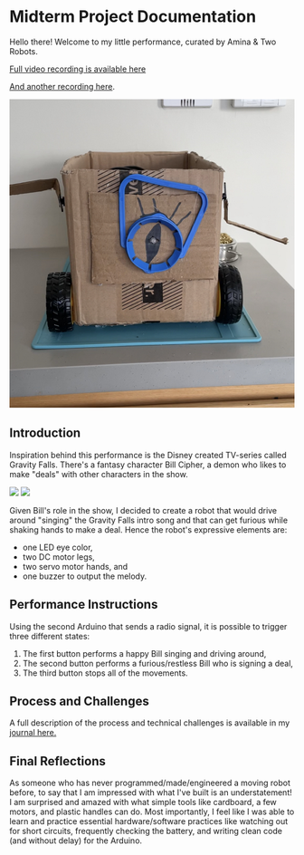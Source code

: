 # Midterm Project Documentation

Hello there! Welcome to my little performance, curated by Amina & Two Robots.

[Full video recording is available here](https://youtu.be/gi5nFjThfcc)

[And another recording here](https://youtu.be/N2H_bXupEhY).

![](images/finalLook.jpeg)

## Introduction

Inspiration behind this performance is the Disney created TV-series called Gravity Falls. There's a fantasy character Bill Cipher, a demon who likes to make "deals" with other characters in the show.

![](https://upload.wikimedia.org/wikipedia/en/5/55/Bill_Cipher.jpg)
![](https://encrypted-tbn0.gstatic.com/images?q=tbn:ANd9GcS7ViHCblRa3Aq3RQdsBs_UltrVAJm4sbNbtQ&usqp=CAU)

Given Bill's role in the show, I decided to create a robot that would drive around "singing" the Gravity Falls intro song and that can get furious while shaking hands to make a deal. Hence the robot's expressive elements are:
- one LED eye color,
- two DC motor legs,
- two servo motor hands, and
- one buzzer to output the melody.

## Performance Instructions

Using the second Arduino that sends a radio signal, it is possible to trigger three different states:
1. The first button performs a happy Bill singing and driving around,
2. The second button performs a furious/restless Bill who is signing a deal,
3. The third button stops all of the movements.

## Process and Challenges

A full description of the process and technical challenges is available in my [journal here.](github.com/ak7588/performingRobots/midtermProject/journal.md)

## Final Reflections

As someone who has never programmed/made/engineered a moving robot before, to say that I am impressed with what I've built is an understatement! I am surprised and amazed with what simple tools like cardboard, a few motors, and plastic handles can do. Most importantly, I feel like I was able to learn and practice essential hardware/software practices like watching out for short circuits, frequently checking the battery, and writing clean code (and without delay) for the Arduino.

